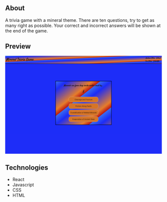 ## About

A trivia game with a mineral theme. There are ten questions, try to get as many right as possible.  Your correct and incorrect answers will be shown at the end of the game.

## Preview

![Preview](https://github.com/andrew129/React-Trivia-Final/blob/master/src/quizgame.png?raw=true)

## Technologies

- React
- Javascript
- CSS
- HTML





